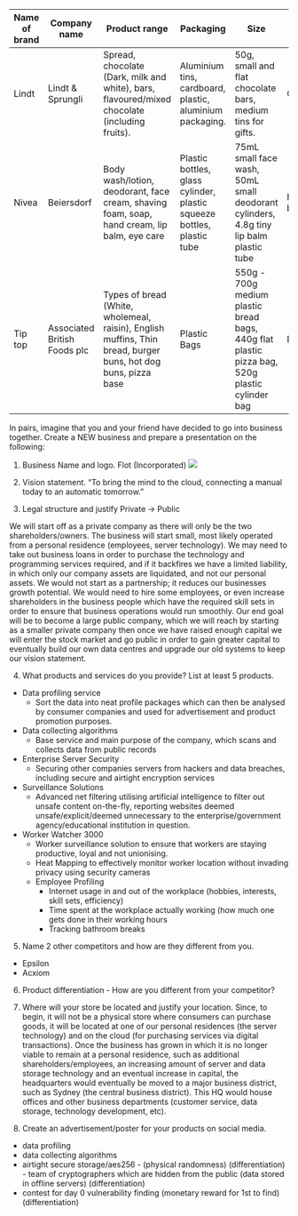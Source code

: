 
| Name of brand | Company name                 | Product range                                                                                                 | Packaging                                                              | Size                                                                                          | Category        |
| ------------- | ---------------------------- | ------------------------------------------------------------------------------------------------------------- | ---------------------------------------------------------------------- | --------------------------------------------------------------------------------------------- | --------------- |
| Lindt         | Lindt & Sprungli             | Spread, chocolate (Dark, milk and white), bars, flavoured/mixed chocolate (including fruits).                 | Aluminium tins, cardboard, plastic, aluminium packaging.               | 50g, small and flat chocolate bars, medium tins for gifts.                                    | Confectionary   |
| Nivea         | Beiersdorf                   | Body wash/lotion, deodorant, face cream, shaving foam, soap, hand cream, lip balm, eye care                   | Plastic bottles, glass cylinder, plastic squeeze bottles, plastic tube | 75mL small face wash, 50mL small deodorant cylinders, 4.8g tiny lip balm plastic tube         | Health & beauty |
| Tip top       | Associated British Foods plc | Types of bread (White, wholemeal, raisin), English muffins, Thin bread, burger buns, hot dog buns, pizza base | Plastic Bags                                                           | 550g - 700g medium plastic bread bags, 440g flat plastic pizza bag, 520g plastic cylinder bag | Bakery          |

In pairs, imagine that you and your friend have decided to go into business together. Create a NEW business and prepare a presentation on the following:

1. Business Name and logo.
Flot (Incorporated)
![](https://lh7-us.googleusercontent.com/docsz/AD_4nXdz0sIQFA4tRdEpbSEXAjPoa-XSchd0ev_gqPGBoXyJXAM5fExF1M_00Hjsg6AiX4wlSWYja3Q3SqF4BHHLaY3snanC_2KX8Eln3yWPV9aWJ7k9hLkqTHuzKw2BVR53iPKTa2CO6ZwGw7tI_5l-0g-JKca3?key=q1t6kX6lR3vrWO5gIBT_aw)

2. Vision statement.
“To bring the mind to the cloud, connecting a manual today to an automatic tomorrow.”

3. Legal structure and justify
Private -> Public

We will start off as a private company as there will only be the two shareholders/owners. The business will start small, most likely operated from a personal residence (employees, server technology). We may need to take out business loans in order to purchase the technology and programming services required, and if it backfires we have a limited liability, in which only our company assets are liquidated, and not our personal assets. We would not start as a partnership; it reduces our businesses growth potential. We would need to hire some employees, or even increase shareholders in the business people which have the required skill sets in order to ensure that business operations would run smoothly. Our end goal will be to become a large public company, which we will reach by starting as a smaller private company then once we have raised enough capital we will enter the stock market and go public in order to gain greater capital to eventually build our own data centres and upgrade our old systems to keep our vision statement.

4. What products and services do you provide? List at least 5 products.
- Data profiling service
	- Sort the data into neat profile packages which can then be analysed by consumer companies and used for advertisement and product promotion purposes.
- Data collecting algorithms
	- Base service and main purpose of the company, which scans and collects data from public records
- Enterprise Server Security
	- Securing other companies servers from hackers and data breaches, including secure and airtight encryption services
- Surveillance Solutions
	- Advanced net filtering utilising artificial intelligence to filter out unsafe content on-the-fly, reporting websites deemed unsafe/explicit/deemed unnecessary to the enterprise/government agency/educational institution in question.
- Worker Watcher 3000
	- Worker surveillance solution to ensure that workers are staying productive, loyal and not unionising.
	- Heat Mapping to effectively monitor worker location without invading privacy using security cameras
	- Employee Profiling 
		- Internet usage in and out of the workplace (hobbies, interests, skill sets, efficiency)
		- Time spent at the workplace actually working (how much one gets done in their working hours
		- Tracking bathroom breaks

5. Name 2 other competitors and how are they different from you.
- Epsilon
- Acxiom

6. Product differentiation - How are you different from your competitor?

7. Where will your store be located and justify your location.
Since, to begin, it will not be a physical store where consumers can purchase goods, it will be located at one of our personal residences (the server technology) and on the cloud (for purchasing services via digital transactions). Once the business has grown in which it is no longer viable to remain at a personal residence, such as additional shareholders/employees, an increasing amount of server and data storage technology and an eventual increase in capital, the headquarters would eventually be moved to a major business district, such as Sydney (the central business district). This HQ would house offices and other business departments (customer service, data storage, technology development, etc). 

8. Create an advertisement/poster for your products on social media.



- data profiling
- data collecting algorithms
- airtight secure storage/aes256 - (physical randomness) (differentiation) - team of cryptographers which are hidden from the public (data stored in offline servers) (differentiation)
- contest for day 0 vulnerability finding (monetary reward for 1st to find) (differentiation)